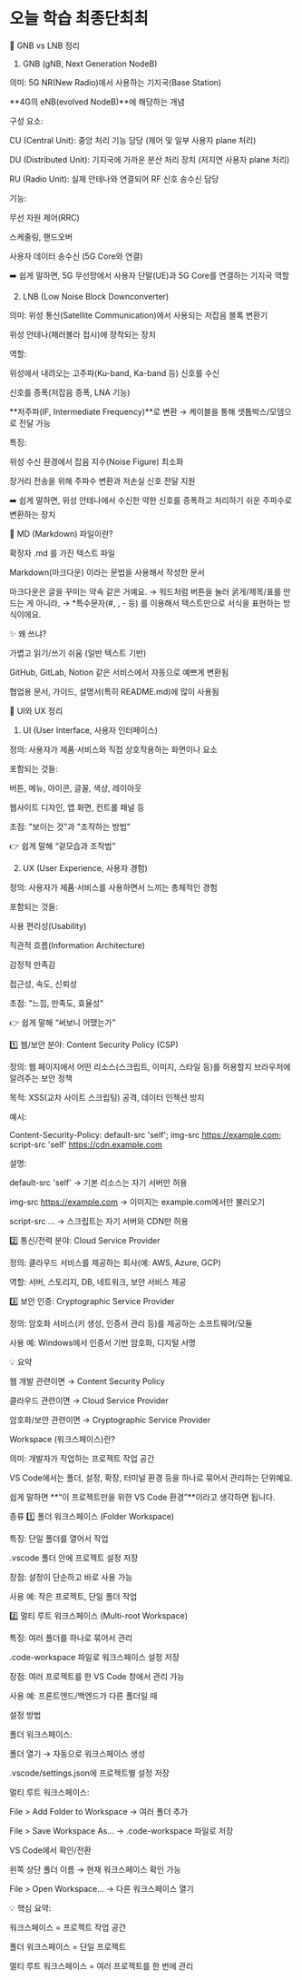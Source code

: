 # 오늘 학습 최종단최최

📡 GNB vs LNB 정리
1. GNB (gNB, Next Generation NodeB)

의미: 5G NR(New Radio)에서 사용하는 기지국(Base Station)

**4G의 eNB(evolved NodeB)**에 해당하는 개념

구성 요소:

CU (Central Unit): 중앙 처리 기능 담당 (제어 및 일부 사용자 plane 처리)

DU (Distributed Unit): 기지국에 가까운 분산 처리 장치 (저지연 사용자 plane 처리)

RU (Radio Unit): 실제 안테나와 연결되어 RF 신호 송수신 담당

기능:

무선 자원 제어(RRC)

스케줄링, 핸드오버

사용자 데이터 송수신 (5G Core와 연결)

➡️ 쉽게 말하면, 5G 무선망에서 사용자 단말(UE)과 5G Core를 연결하는 기지국 역할

2. LNB (Low Noise Block Downconverter)

의미: 위성 통신(Satellite Communication)에서 사용되는 저잡음 블록 변환기

위성 안테나(패러볼라 접시)에 장착되는 장치

역할:

위성에서 내려오는 고주파(Ku-band, Ka-band 등) 신호를 수신

신호를 증폭(저잡음 증폭, LNA 기능)

**저주파(IF, Intermediate Frequency)**로 변환 → 케이블을 통해 셋톱박스/모뎀으로 전달 가능

특징:

위성 수신 환경에서 잡음 지수(Noise Figure) 최소화

장거리 전송을 위해 주파수 변환과 저손실 신호 전달 지원

➡️ 쉽게 말하면, 위성 안테나에서 수신한 약한 신호를 증폭하고 처리하기 쉬운 주파수로 변환하는 장치

📄 MD (Markdown) 파일이란?

확장자 .md 를 가진 텍스트 파일

Markdown(마크다운) 이라는 문법을 사용해서 작성한 문서

마크다운은 글을 꾸미는 약속 같은 거예요.
→ 워드처럼 버튼을 눌러 굵게/제목/표를 만드는 게 아니라,
→ *특수문자(#, , - 등) 를 이용해서 텍스트만으로 서식을 표현하는 방식이에요.

✨ 왜 쓰냐?

가볍고 읽기/쓰기 쉬움 (일반 텍스트 기반)

GitHub, GitLab, Notion 같은 서비스에서 자동으로 예쁘게 변환됨

협업용 문서, 가이드, 설명서(특히 README.md)에 많이 사용됨

🎨 UI와 UX 정리
1. UI (User Interface, 사용자 인터페이스)

정의: 사용자가 제품·서비스와 직접 상호작용하는 화면이나 요소

포함되는 것들:

버튼, 메뉴, 아이콘, 글꼴, 색상, 레이아웃

웹사이트 디자인, 앱 화면, 컨트롤 패널 등

초점: "보이는 것"과 "조작하는 방법"

👉 쉽게 말해 “겉모습과 조작법”

2. UX (User Experience, 사용자 경험)

정의: 사용자가 제품·서비스를 사용하면서 느끼는 총체적인 경험

포함되는 것들:

사용 편리성(Usability)

직관적 흐름(Information Architecture)

감정적 만족감

접근성, 속도, 신뢰성

초점: "느낌, 만족도, 효율성"

👉 쉽게 말해 “써보니 어땠는가”

1️⃣ 웹/보안 분야: Content Security Policy (CSP)

정의: 웹 페이지에서 어떤 리소스(스크립트, 이미지, 스타일 등)를 허용할지 브라우저에 알려주는 보안 정책

목적: XSS(교차 사이트 스크립팅) 공격, 데이터 인젝션 방지

예시:

Content-Security-Policy: default-src 'self'; img-src https://example.com; script-src 'self' https://cdn.example.com


설명:

default-src 'self' → 기본 리소스는 자기 서버만 허용

img-src https://example.com → 이미지는 example.com에서만 불러오기

script-src ... → 스크립트는 자기 서버와 CDN만 허용

2️⃣ 통신/전력 분야: Cloud Service Provider

정의: 클라우드 서비스를 제공하는 회사(예: AWS, Azure, GCP)

역할: 서버, 스토리지, DB, 네트워크, 보안 서비스 제공

3️⃣ 보안 인증: Cryptographic Service Provider

정의: 암호화 서비스(키 생성, 인증서 관리 등)를 제공하는 소프트웨어/모듈

사용 예: Windows에서 인증서 기반 암호화, 디지털 서명

💡 요약

웹 개발 관련이면 → Content Security Policy

클라우드 관련이면 → Cloud Service Provider

암호화/보안 관련이면 → Cryptographic Service Provider

Workspace (워크스페이스)란?

의미: 개발자가 작업하는 프로젝트 작업 공간

VS Code에서는 폴더, 설정, 확장, 터미널 환경 등을 하나로 묶어서 관리하는 단위예요.

쉽게 말하면 **“이 프로젝트만을 위한 VS Code 환경”**이라고 생각하면 됩니다.

종류
1️⃣ 폴더 워크스페이스 (Folder Workspace)

특징: 단일 폴더를 열어서 작업

.vscode 폴더 안에 프로젝트 설정 저장

장점: 설정이 단순하고 바로 사용 가능

사용 예: 작은 프로젝트, 단일 폴더 작업

2️⃣ 멀티 루트 워크스페이스 (Multi-root Workspace)

특징: 여러 폴더를 하나로 묶어서 관리

.code-workspace 파일로 워크스페이스 설정 저장

장점: 여러 프로젝트를 한 VS Code 창에서 관리 가능

사용 예: 프론트엔드/백엔드가 다른 폴더일 때

설정 방법

폴더 워크스페이스:

폴더 열기 → 자동으로 워크스페이스 생성

.vscode/settings.json에 프로젝트별 설정 저장

멀티 루트 워크스페이스:

File > Add Folder to Workspace → 여러 폴더 추가

File > Save Workspace As… → .code-workspace 파일로 저장

VS Code에서 확인/전환

왼쪽 상단 폴더 이름 → 현재 워크스페이스 확인 가능

File > Open Workspace… → 다른 워크스페이스 열기

💡 핵심 요약:

워크스페이스 = 프로젝트 작업 공간

폴더 워크스페이스 = 단일 프로젝트

멀티 루트 워크스페이스 = 여러 프로젝트를 한 번에 관리
